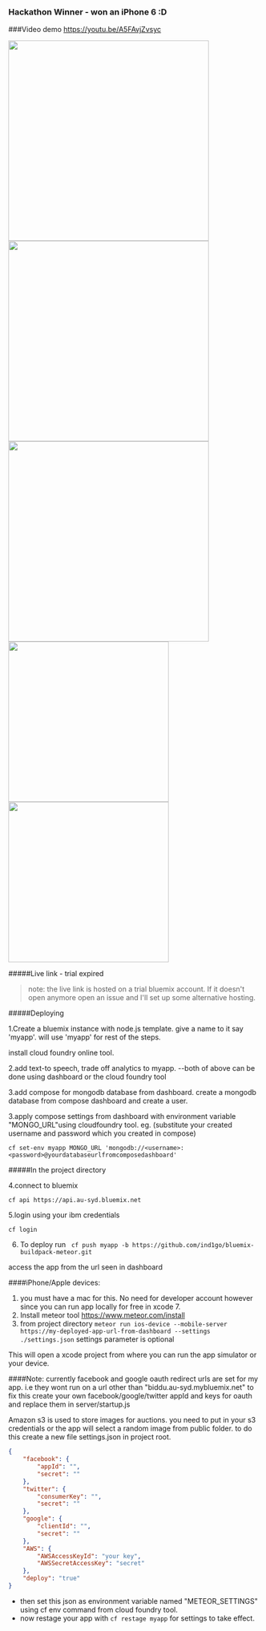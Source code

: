 ### Hackathon Winner - won an iPhone 6 :D

###Video demo https://youtu.be/A5FAvjZvsyc

<img src="http://imgur.com/Usk4GLV.jpg" alt="" height="400px">
<img src="http://imgur.com/vjqrWI9.jpg" alt="" height="400px">
<img src="http://imgur.com/AoYwEGp.jpg" alt="" height="400px">

<br>

<img src="http://imgur.com/RoBBVsN.jpg" alt="" width="320px">
<img src="http://imgur.com/ojZ9IKU.jpg" alt="" width="320px">


#####Live link - trial expired
> note: the live link is hosted on a trial bluemix account. If it doesn't open anymore open an issue and I'll 
set up some alternative hosting.


#####Deploying 

1.Create a bluemix instance with node.js template. give a name to it say 'myapp'. will use 'myapp' for rest of the steps.

install cloud foundry online tool.


2.add text-to speech, trade off analytics to myapp.
--both of above can be done using dashboard or the cloud foundry tool

3.add compose for mongodb database from dashboard.
create a mongodb database from compose dashboard and create a user.

3.apply compose settings from dashboard with environment variable "MONGO_URL"using cloudfoundry tool.
eg. (substitute your created username and password which you created in compose)

```cf set-env myapp MONGO_URL 'mongodb://<username>:<password>@yourdatabaseurlfromcomposedashboard'```



#####In the project directory

4.connect to bluemix

```cf api https://api.au-syd.bluemix.net```

5.login using your ibm credentials 

 ```cf login```

 

6. To deploy run
``` cf push myapp -b https://github.com/ind1go/bluemix-buildpack-meteor.git```

access the app from the url seen in dashboard




####iPhone/Apple devices:

1. you must have a mac for this. No need for developer account however since you can run app locally for free in xcode 7.
2. Install meteor tool https://www.meteor.com/install
3.  from project directory ```meteor run ios-device --mobile-server https://my-deployed-app-url-from-dashboard --settings ./settings.json``` 
settings parameter is optional 

This will open a xcode project from where you can run the app simulator or your device.


####Note:
currently facebook and google oauth redirect urls are set for my app. i.e they wont run on a url other than "biddu.au-syd.mybluemix.net"
to fix this create your own facebook/google/twitter appId and keys for oauth and replace them in server/startup.js

Amazon s3 is used to store images for auctions. you need to put in your s3 credentials or the app will select a random image from public folder.
to do this create a new file settings.json in project root.

```//settings.json
{	
	"facebook": {
		"appId": "",
		"secret": ""
	},
	"twitter": {
		"consumerKey": "",
		"secret": ""
	},
	"google": {
		"clientId": "",
		"secret": ""
	},
	"AWS": {
		"AWSAccessKeyId": "your key",
		"AWSSecretAccessKey": "secret"
	},
	"deploy": "true"
}

```
- then set this json as environment variable named "METEOR_SETTINGS" using cf 	env command from cloud foundry tool. 
- now restage your app with ```cf restage myapp``` 
	for settings to take effect.
